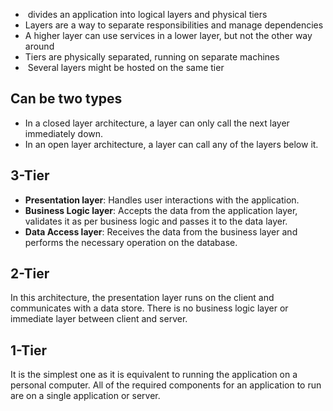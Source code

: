 *  divides an application into logical layers and physical tiers
* Layers are a way to separate responsibilities and manage dependencies
* A higher layer can use services in a lower layer, but not the other way around
* Tiers are physically separated, running on separate machines
*  Several layers might be hosted on the same tier

## Can be two types
- In a closed layer architecture, a layer can only call the next layer immediately down.
- In an open layer architecture, a layer can call any of the layers below it.

## 3-Tier 
- **Presentation layer**: Handles user interactions with the application.
- **Business Logic layer**: Accepts the data from the application layer, validates it as per business logic and passes it to the data layer.
- **Data Access layer**: Receives the data from the business layer and performs the necessary operation on the database.

## 2-Tier
In this architecture, the presentation layer runs on the client and communicates with a data store. There is no business logic layer or immediate layer between client and server.

## 1-Tier
It is the simplest one as it is equivalent to running the application on a personal computer. All of the required components for an application to run are on a single application or server.